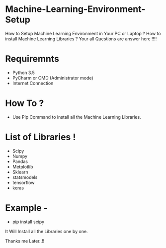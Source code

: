 # Machine-Learning-Environment-Setup
How to Setup Machine Learning Environment in Your PC or Laptop ? How to install Machine Learning Libraries ? Your all Questions are answer here !!!!

# Requiremnts
- Python 3.5
- PyCharm or CMD (Administrator mode)
- Internet Connection

# How To ?
- Use Pip Command to install all the Machine Learning Libraries.

# List of Libraries !
- Scipy
- Numpy
- Pandas
- Metplotlib
- Sklearn
- statsmodels
- tensorflow
- keras

# Example -
- pip install scipy

It Will Install all the Libraries one by one.

Thanks me Later..!!